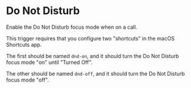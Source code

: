 # Do Not Disturb

Enable the Do Not Disturb focus mode when on a call.

This trigger requires that you configure two "shortcuts" in the macOS Shortcuts app.

The first should be named `dnd-on`, and it should turn the Do Not Disturb focus mode "on" until "Turned Off".

The other should be named `dnd-off`, and it should turn the Do Not Disturb focus mode "off".
